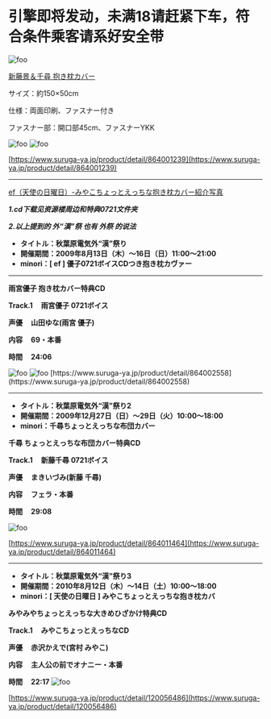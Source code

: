 # **引擎即将发动，未满18请赶紧下车，符合条件乘客请系好安全带**

<img :src="$withBase('/周边/61.jpg')" alt="foo">


[新藤景＆千尋 抱き枕カバー ](http://animac.moe-nifty.com/animac_blog/2009/04/post-a587.html)

サイズ：約150×50cm

仕様：両面印刷、ファスナー付き

ファスナー部：開口部45cm、ファスナーYKK

<img :src="$withBase('/周边/62.jpg')" alt="foo">
<img :src="$withBase('/周边/63.jpg')" alt="foo">

[https://www.suruga-ya.jp/product/detail/864001239](https://www.suruga-ya.jp/product/detail/864001239)


---


[ef（天使の日曜日）-みやこちょっとえっちな抱き枕カバー紹介写真](http://animac.moe-nifty.com/animac_blog/2010/11/ef--198b.html)




***1.cd下载见资源楼周边和特典0721文件夹***

***2.以上提到的 外“漢”祭 也有 外祭 的说法***

* **タイトル：秋葉原電気外“漢”祭り**
* **開催期間：2009年8月13日（木）～16日（日）11:00～21:00**
* **minori：[ ef ] 優子0721ボイスCDつき抱き枕カヴァー**

---

**雨宮優子 抱き枕カバー特典CD**

**Track.1     雨宮優子 0721ボイス**

**声優     山田ゆな(雨宮 優子)**

**内容     69・本番**

**時間     24:06**

<img :src="$withBase('/周边/66.jpg')" alt="foo">
<img :src="$withBase('/周边/67.jpg')" alt="foo">
[https://www.suruga-ya.jp/product/detail/864002558](https://www.suruga-ya.jp/product/detail/864002558)

****

* **タイトル：秋葉原電気外“漢”祭り2**
* **開催期間：2009年12月27日（日）～29日（火）10:00～18:00**
* **minori：千尋ちょっとえっちな布団カバー**

**千尋 ちょっとえっちな布団カバー特典CD**

**Track.1     新藤千尋 0721ボイス**

**声優     まきいづみ(新藤 千尋)**

**内容     フェラ・本番**

**時間     29:08**

<img :src="$withBase('/周边/65.jpg')" alt="foo">

[https://www.suruga-ya.jp/product/detail/864011464](https://www.suruga-ya.jp/product/detail/864011464)

---
* **タイトル：秋葉原電気外“漢”祭り3**
* **開催期間：2010年8月12日（木）～14日（土）10:00～18:00**
* **minori：[ 天使の日曜日 ] みやこちょっとえっちな抱き枕カバ**

**みやみやちょっとえっちな大きめひざかけ特典CD**

**Track.1     みやこちょっとえっちなCD**

**声優     赤沢かえで(宮村 みやこ)**

**内容     主人公の前でオナニー・本番**

**時間     22:17**
<img :src="$withBase('/周边/68.jpg')" alt="foo">

[https://www.suruga-ya.jp/product/detail/120056486](https://www.suruga-ya.jp/product/detail/120056486)